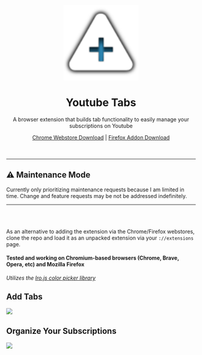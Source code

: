 <p align="center">
  <img width="200" height="200" src="icon.png">
  <h1 align="center">Youtube Tabs</h1>
</p>
<p align="center">
  A browser extension that builds tab functionality to easily manage your subscriptions on Youtube
</p>
<p align="center">
  <a href="https://chrome.google.com/webstore/detail/subscription-folders-for/jfdifkfmidcljpedkckpampdeffhlfhn">Chrome Webstore Download</a>
  |
  <a href="https://addons.mozilla.org/en-US/firefox/addon/youtube-tabs-/">Firefox Addon Download</a>
  <br>
  <br>
  <br>
</p>

<hr>

## ⚠️ Maintenance Mode
<p>
  Currently only prioritizing maintenance requests because I am limited in time. Change and feature requests may be not be addressed indefinitely.
</p>
<hr>

<br>
<br>

As an alternative to adding the extension via the Chrome/Firefox webstores, clone the repo and load it as an unpacked extension via your `://extensions` page.

#### Tested and working on Chromium-based browsers (Chrome, Brave, Opera, etc) and Mozilla Firefox

*Utilizes the [Iro.js color picker library](https://iro.js.org/)*

## Add Tabs
![](https://i.imgur.com/4y7itDy.gif)

## Organize Your Subscriptions
![](https://i.imgur.com/371TxFK.gif)
